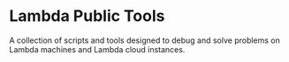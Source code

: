 # Lambda Public Tools

A collection of scripts and tools designed to debug and solve problems on Lambda machines and Lambda cloud instances.
